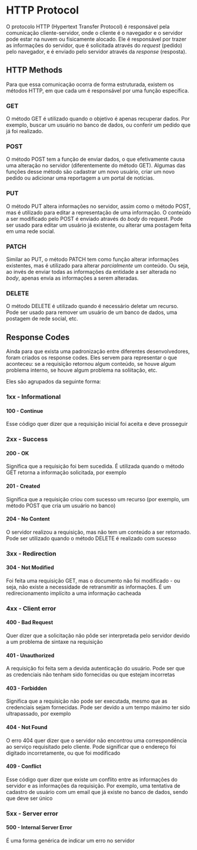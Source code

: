 # HTTP Protocol

O protocolo HTTP (Hypertext Transfer Protocol) é responsável pela comunicação cliente-servidor, onde o cliente é o navegador e o servidor pode estar na nuvem ou fisicamente alocado. Ele é responsável por trazer as informações do servidor, que é solicitada através do *request* (pedido) pelo navegador, e é enviado pelo servidor através da *response* (resposta).

## HTTP Methods

Para que essa comunicação ocorra de forma estruturada, existem os métodos HTTP, em que cada um é responsável por uma função específica.

### GET

O método GET é utilizado quando o objetivo é apenas recuperar dados. Por exemplo, buscar um usuário no banco de dados, ou conferir um pedido que já foi realizado.

### POST

O método POST tem a função de enviar dados, o que efetivamente causa uma alteração no servidor (diferentemente do método GET). Algumas das funções desse método são cadastrar um novo usuário, criar um novo pedido ou adicionar uma reportagem a um portal de notícias.

### PUT

O método PUT altera informações no servidor, assim como o método POST, mas é utilizado para editar a representação de uma informação. O conteúdo a ser modificado pelo POST é enviado através do *body* do request. Pode ser usado para editar um usuário já existente, ou alterar uma postagem feita em uma rede social.

### PATCH

Similar ao PUT, o método PATCH tem como função alterar informações existentes, mas é utilizado para alterar *parcialmente* um conteúdo. Ou seja, ao invés de enviar todas as informações da entidade a ser alterada no *body*, apenas envia as informações a serem alteradas.

### DELETE

O método DELETE é utilizado quando é necessário deletar um recurso. Pode ser usado para remover um usuário de um banco de dados, uma postagem de rede social, etc.


## Response Codes

Ainda para que exista uma padronização entre diferentes desenvolvedores, foram criados os response codes. Eles servem para representar o que aconteceu: se a requisição retornou algum conteúdo, se houve algum problema interno, se houve algum problema na soliitação, etc.

Eles são agrupados da seguinte forma:

### 1xx - Informational

#### 100 - Continue
Esse código quer dizer que a requisição inicial foi aceita e deve prosseguir

### 2xx - Success

#### 200 - OK
Significa que a requisição foi bem sucedida. É utilizada quando o método GET retorna a informação solicitada, por exemplo

#### 201 - Created
Significa que a requisição criou com sucesso um recurso (por exemplo, um método POST que cria um usuário no banco)

#### 204 - No Content
O servidor realizou a requisição, mas não tem um conteúdo a ser retornado. Pode ser utilizado quando o método DELETE é realizado com sucesso
### 3xx - Redirection

#### 304 - Not Modified
Foi feita uma requisição GET, mas o documento não foi modificado - ou seja, não existe a necessidade de retransmitir as informações. É um redirecionamento implícito a uma informação cacheada

### 4xx - Client error

#### 400 - Bad Request
Quer dizer que a solicitação não pôde ser interpretada pelo servidor devido a um problema de sintaxe na requisição

#### 401 - Unauthorized
A requisição foi feita sem a devida autenticação do usuário. Pode ser que as credenciais não tenham sido fornecidas ou que estejam incorretas

#### 403 - Forbidden
Significa que a requisição não pode ser executada, mesmo que as credenciais sejam fornecidas. Pode ser devido a um tempo máximo ter sido ultrapassado, por exemplo

#### 404 - Not Found
O erro 404 quer dizer que o servidor não encontrou uma correspondência ao serviço requisitado pelo cliente. Pode significar que o endereço foi digitado incorretamente, ou que foi modificado

#### 409 - Conflict
Esse código quer dizer que existe um conflito entre as informações do servidor e as informações da requisição. Por exemplo, uma tentativa de cadastro de usuário com um email que já existe no banco de dados, sendo que deve ser único

### 5xx - Server error

#### 500 - Internal Server Error
É uma forma genérica de indicar um erro no servidor